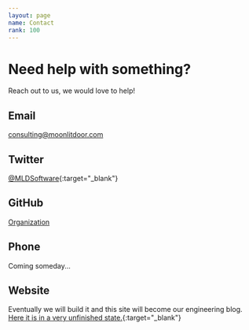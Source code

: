 ```yaml
---
layout: page
name: Contact
rank: 100
---
```


Need help with something?
=========================

Reach out to us, we would love to help!

Email
-----
<consulting@moonlitdoor.com>

Twitter
-------
[@MLDSoftware](https://twitter.com/mldsoftware){:target="_blank"}

GitHub
------
[Organization](https://github.com/moonlitdoor)

Phone
-----
Coming someday...

Website
-------
Eventually we will build it and this site will become our engineering blog.
[Here it is in a very unfinished state.](https://www.moonlitdoor.com/){:target="_blank"}
